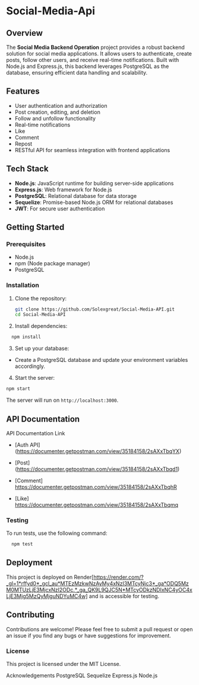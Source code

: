 ﻿# Social-Media-Api

## Overview

The **Social Media Backend Operation** project provides a robust backend solution for social media applications. It allows users to authenticate, create posts, follow other users, and receive real-time notifications. Built with Node.js and Express.js, this backend leverages PostgreSQL as the database, ensuring efficient data handling and scalability.

## Features

- User authentication and authorization
- Post creation, editing, and deletion
- Follow and unfollow functionality
- Real-time notifications
- Like
- Comment
- Repost
- RESTful API for seamless integration with frontend applications

## Tech Stack

- **Node.js**: JavaScript runtime for building server-side applications
- **Express.js**: Web framework for Node.js
- **PostgreSQL**: Relational database for data storage
- **Sequelize**: Promise-based Node.js ORM for relational databases
- **JWT**: For secure user authentication

## Getting Started

### Prerequisites

- Node.js
- npm (Node package manager)
- PostgreSQL

### Installation

1. Clone the repository:
   ```bash
   git clone https://github.com/Solexgreat/Social-Media-API.git
   cd Social-Media-API
2. Install dependencies:
```bash
  npm install
```

3. Set up your database:
- Create a PostgreSQL database and update your environment variables accordingly.

4. Start the server:

```bash
npm start
```
The server will run on ```http://localhost:3000```.

## API Documentation
API Documentation Link
- [Auth API] (https://documenter.getpostman.com/view/35184158/2sAXxTbqYX)

- [Post] (https://documenter.getpostman.com/view/35184158/2sAXxTbqd1)

- [Comment] https://documenter.getpostman.com/view/35184158/2sAXxTbqhR

- [Like] https://documenter.getpostman.com/view/35184158/2sAXxTbqmq

### Testing
To run tests, use the following command:

```bash
  npm test
```

## Deployment
This project is deployed on Render[https://render.com/?_gl=1*rffyd0*_gcl_au*MTEzMzkwNzAyMy4xNzI3MTcyNjc3*_ga*ODQ5MzM0MTUzLjE3MjcxNzI2ODc.*_ga_QK9L9QJC5N*MTcyODkzNDIxNC4yOC4xLjE3Mjg5MzQyMjguNDYuMC4w] and is accessible for testing.

## Contributing
Contributions are welcome! Please feel free to submit a pull request or open an issue if you find any bugs or have suggestions for improvement.

### License
This project is licensed under the MIT License.

Acknowledgements
PostgreSQL
Sequelize
Express.js
Node.js
